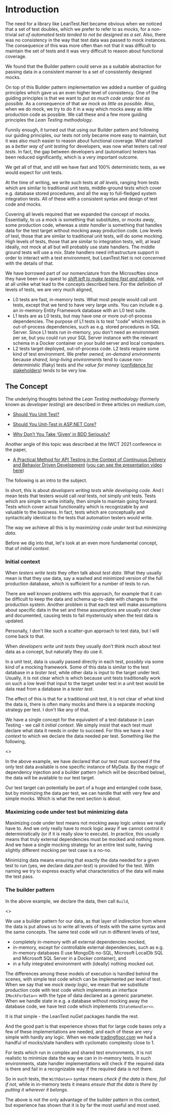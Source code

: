 # Introduction

The need for a library like LeanTest.Net became obvious when we noticed that a set of test doubles, which we prefer to refer to as *mocks*, for a non-trivial *set of automated tests tended to not be designed as a set*. Also, there was no consistency in the way that test data was passed to mock instances. The consequence of this was more often than not that it was difficult to maintain the set of tests and it was very difficult to reason about functional coverage.

We found that the Builder pattern could serve as a suitable abstraction for passing data in a consistent manner to a set of consistently designed mocks.

On top of this Builder pattern implementation we added a number of guiding principles which gave us an even higher level of consistency. One of the guiding principles is that we want to *put as much code under test as possible*. As a consequence of that *we mock as little as possible*. Also, when we do mock, we try to do it in a way which mocks away as little production code as possible. We call these and a few more guiding principles the *Lean Testing methodology*.

Funnily enough, it turned out that using our Builder pattern and following our guiding principles, our tests not only became more easy to maintain, but it was also much easier to reason about functional coverage. What started as a *better way of unit testing* for developers, was now what testers call *real tests*. In fact, the gap between developers and (automation) testers has been reduced significantly, which is a very important outcome.

We get all of that, and still we have fast and 100% deterministic tests, as we would expect for unit tests.

At the time of writing, we write such tests at *all levels*, ranging from tests which are similar to traditional unit tests, middle-ground tests which cover e.g. database stored procedures, and all the way to full-fledged system integration tests. All of these with a consistent syntax and design of test code and mocks.

Covering all levels required that we expanded the concept of mocks. Essentially, to us a mock is something that substitutes, or *mocks away*, some production code, whereas a *state handler* is something that handles data for the test target without mocking away production code. Low levels of test, those that are similar to traditional unit tests, will do some mocking. High levels of tests, those that are similar to integration tests, will, at least ideally, not mock at all but will probably use state handlers. The middle ground tests will use a mix. State handlers need infrastructure support in order to interact with a test environment, but LeanTest.Net is not concerned with the details of that.

We have borrowed part of our nomenclature from the Microsofties since they have been on a quest to [*shift left to make testing fast and reliable*](https://docs.microsoft.com/en-us/devops/develop/shift-left-make-testing-fast-reliable), not at all unlike what lead to the concepts described here. For the definition of levels of tests, we are very much aligned,

- L0 tests are fast, in-memory tests. What most people would call unit tests, except that we tend to have very large units. You can include e.g. an in-memory Entity Framework database with an L0 test suite.
- L1 tests are as L0 tests, but may have one or more out-of-process dependencies. The purpose of L1 tests is to test "code" which resides in out-of-process dependencies, such as e.g. stored procedures in SQL Server. Since L1 tests run in-memory, you don't need an environment per se, but you could run your SQL Server instance with the relevant schema in a Docker container on your build server and local computers.
- L2 tests target deployed, out-of-process code. L2 tests require some kind of test environment. We prefer *owned, on-demand environments* because *shared, long-living environments* tend to cause non-deterministic (flaky) tests and *the value for money* ([confidence for stakeholders](https://dannorth.net/2021/07/26/we-need-to-talk-about-testing/)) tends to be very low.

## The Concept

The underlying thoughts behind the _Lean Testing methodology_ (formerly known as _developer testing_) are described in three articles on medium.com,

- [Should You Unit Test?](https://medium.com/codex/should-you-unit-test-fd801abf9d04)

- [Should You Unit-Test in ASP.NET Core?](https://medium.com/swlh/should-you-unit-test-in-asp-net-core-793de767ac68)

- [Why Don’t You Take ‘Given’ in BDD Seriously?](https://javascript.plainenglish.io/why-dont-you-take-given-in-bdd-seriously-f168da29f1c)  

Another angle of this topic was described at the IWCT 2021 conference in the paper,

- [A Practical Method for API Testing in the Context of Continuous Delivery and Behavior Driven Development](https://ieeexplore.ieee.org/abstract/document/9440154) ([you can see the presentation video here](https://zenodo.org/record/4661956#.YOv17Pkzabg))

The following is an intro to the subject. 

In short, this is about *developers writing tests while developing code*. And I mean tests that testers would call _real_ tests, not simply unit tests. Tests which are simple to write initially, then simple to maintain going forward. Tests which cover actual functionality which is recognizable by and valuable to the business. In fact, tests which are conceptually and syntactically identical to the tests that automation testers would write.

The way we achieve all this is by _maximizing code under test_ but _minimizing data_.

Before we dig into that, let's look at an even more fundamental concept, that of _initial context_.

### Initial context

When _testers write tests_ they often talk about _test data_. What they usually mean is that they use data, say a washed and minimized version of the full production database, which is sufficient for a number of tests to run. 

There are well known problems with this approach, for example that it can be difficult to keep the data and schema up-to-date with changes to the production system. Another problem is that each test will make assumptions about specific data in the set and these assumptions are usually not clear and documented, causing tests to fail mysteriously when the test data is updated.

Personally, I don't like such a scatter-gun approach to test data, but I will come back to that.

When _developers write unit tests_ they usually don't think much about test data as a concept, but naturally they do use it.

In a unit test, data is usually passed directly in each test, possibly via some kind of a mocking framework. Some of this data is similar to the test database in a _tester test_, while other data is input to the target under test. Usually, it is not clear which is which because unit tests traditionally work on such a low level that input to the target under test in a unit test would be data read from a database in a _tester test_.

The effect of this is that for a traditional unit test, it is not clear of what kind the data is, there is often many mocks and there is a separate mocking strategy per test. I don't like any of that.

We have a single concept for the equivalent of a test database in Lean Testing - we call it _initial context_. We simply insist that each test must declare what data it needs in order to succeed. For this we have a _test context_ to which we declare the data needed per test. Something like the following,

<<Example of initial context>>

In the above example, we have declared that our test must succeed if the only test data available is one specific instance of MyData. By the magic of dependency injection and a builder pattern (which will be described below), the data will be available to our test target.

Our test target can potentially be part of a huge and entangled code base, but by minimizing the data per test, we can handle that with very few and simple mocks. Which is what the next section is about.

### Maximizing code under test but minimizing data

Maximizing code under test means not mocking away logic unless we really have to. And we only really have to mock logic away if we cannot control it deterministically (or if it is really slow to execute). In practice, this usually means that truly external dependencies must be mocked and nothing more. And we have a single mocking strategy for an entire test suite, having slightly different mocking per test case is a no-no.

Minimizing data means ensuring that exactly the data needed for a given test to run (yes, we declare data _per-test_) is provided for the test. With naming we try to express exactly what characteristics of the data will make the test pass.

### The builder pattern

In the above example, we declare the data, then call `Build`,

<<Example of using a builder pattern>>

We use a builder pattern for our data, as that layer of indirection from where the data is put allows us to write all levels of tests with the same syntax and the same concepts. The same test code will run in different levels of test,

- completely in-memory with all external dependencies mocked,
- in-memory, except for controllable external dependencies, such as e.g. in-memory databases (I use MongoDb no-SQL, Microsoft LocalDb SQL and Microsoft SQL Server in a Docker container), and
- in a fully integrated environment with (ideally) nothing mocked out.

The differences among these models of execution is handled behind the scenes, with simple test code which can be implemented per level of test. When we say that we *mock away logic*, we mean that we substitute production code with test code which implements an interface `IMockForData<>` with the type of data declared as a generic parameter. When we handle state in e.g. a database without mocking away the database code, we have test code which implements `IStateHandler<>`.

It is that simple - the LeanTest nuGet packages handle the rest.

And the good part is that experience shows that for large code bases only a few of these implementations are needed, and each of these are very simple with hardly any logic. When we made [tradingfloor.com](https://web.archive.org/web/20170223064452/https://www.tradingfloor.com/) we had a handful of mocks/state handlers with cyclomatic complexity close to 1.

For tests which run in complex and shared test environments, it is not realistic to minimize data the way we can in in-memory tests. In such environments, state handler implementations will check if the required data is there and fail in a recognizable way if the required data is not there.

So in such tests, the `WithData<>` syntax means _check if the data is there, fail if not_, while in in-memory tests it means _ensure that the data is there by putting it wherever it belongs_.

The above is not the only advantage of the builder pattern in this context, but experience has shown that it is by far the most useful and most used.
